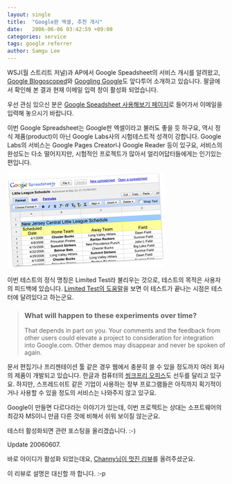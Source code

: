 ```yaml
---
layout: single
title:  "Google판 엑셀, 추천 개시"
date:   2006-06-06 03:42:59 +09:00
categories: service
tags: google referrer
author: Samgu Lee
---
```

WSJ(월 스트리트 저널)과 AP에서 Google Speadsheet의 서비스 개시를 알려왔고, [Google Blogoscoped](http://blog.outer-court.com/archive/2006-06-06-n33.html)와 [Googling Google](http://blogs.zdnet.com/Google/?p=219)도 앞다투어 소개하고 있습니다. 팔글에서 확인해 본 결과 현재 이메일 입력 창이 활성화 되었습니다.

우선 관심 있으신 분은 [Google Speadsheet 사용해보기 페이지](http://www.google.com/googlespreadsheets/try_out.html)로 들어가서 이메일을 입력해 놓으시기 바랍니다.

이번 Google Spreadsheet는 Google판 엑셀이라고 불러도 좋을 듯 하구요, 역시 정식 제품(product)이 아닌 Google Labs사의 시험테스트적 성격이 강합니다. Google Labs의 서비스는 Google Pages Creator나 Google Reader 등이 있구요, 서비스의 완성도는 다소 떨어지지만, 시험적인 프로젝트가 많아서 얼리어답터들에게는 인기있는 편입니다.

![Google Speadsheet](/assets/google-spread-sheets-sneak.gif)

이번 테스트의 정식 명칭은 Limited Test라 불리우는 것으로, 테스트의 목적은 사용자의 피드백에 있습니다. [Limited Test의 도움말](http://labs.google.com/faq.html#limitedtest)을 보면 이 테스트가 끝나는 시점은 테스터에 달려있다고 하는군요.

> ### What will happen to these experiments over time?
>
> That depends in part on you. Your comments and the feedback from other users could elevate a project to consideration for integration into Google.com. Other demos may disappear and never be spoken of again.

문서 편집기나 프리젠테이션 툴 같은 경우 웹에서 충분히 쓸 수 있을 정도까지 여러 회사의 제품이 개발되고 있습니다. 한글과 컴퓨터의 [씽크프리 오피스](http://www.thinkfree.com/)도 선두를 달리고 있구요. 하지만, 스프레드쉬트 같은 기업이 사용하는 장부 프로그램들은 아직까지 획기적이거나 사용할 수 있을 정도의 서비스는 나와주지 않고 있구요.

Google이 만들면 다르다라는 이야기가 있는데, 이번 프로젝트는 상대는 소프트웨어의 최강자 MS이니 만큼 다른 것에 비해서 쉬워 보이질 않는군요.

테스터 활성화되면 관련 포스팅을 올리겠습니다. :-)

Update 20060607.

바로 아이디가 활성화 되었는데요, [Channy님이 멋진 리뷰](http://channy.tistory.com/23)를 올려주셨군요.<br />

이 리뷰로 설명은 대신할 까 합니다. :-p
